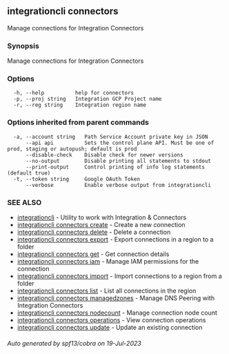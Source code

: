 ## integrationcli connectors

Manage connections for Integration Connectors

### Synopsis

Manage connections for Integration Connectors

### Options

```
  -h, --help          help for connectors
  -p, --proj string   Integration GCP Project name
  -r, --reg string    Integration region name
```

### Options inherited from parent commands

```
  -a, --account string   Path Service Account private key in JSON
      --api api          Sets the control plane API. Must be one of prod, staging or autopush; default is prod
      --disable-check    Disable check for newer versions
      --no-output        Disable printing all statements to stdout
      --print-output     Control printing of info log statements (default true)
  -t, --token string     Google OAuth Token
      --verbose          Enable verbose output from integrationcli
```

### SEE ALSO

* [integrationcli](integrationcli.md)	 - Utility to work with Integration & Connectors
* [integrationcli connectors create](integrationcli_connectors_create.md)	 - Create a new connection
* [integrationcli connectors delete](integrationcli_connectors_delete.md)	 - Delete a connection
* [integrationcli connectors export](integrationcli_connectors_export.md)	 - Export connections in a region to a folder
* [integrationcli connectors get](integrationcli_connectors_get.md)	 - Get connection details
* [integrationcli connectors iam](integrationcli_connectors_iam.md)	 - Manage IAM permissions for the connection
* [integrationcli connectors import](integrationcli_connectors_import.md)	 - Import connections to a region from a folder
* [integrationcli connectors list](integrationcli_connectors_list.md)	 - List all connections in the region
* [integrationcli connectors managedzones](integrationcli_connectors_managedzones.md)	 - Manage DNS Peering with Integration Connectors
* [integrationcli connectors nodecount](integrationcli_connectors_nodecount.md)	 - Manage connection node count
* [integrationcli connectors operations](integrationcli_connectors_operations.md)	 - View connection operations
* [integrationcli connectors update](integrationcli_connectors_update.md)	 - Update an existing connection

###### Auto generated by spf13/cobra on 19-Jul-2023

